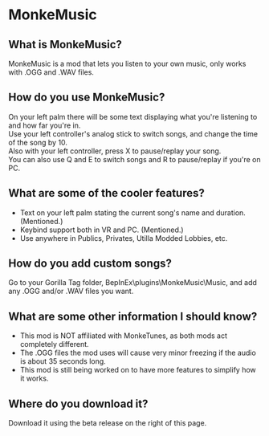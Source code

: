 # MonkeMusic
## What is MonkeMusic?
MonkeMusic is a mod that lets you listen to your own music, only works with .OGG and .WAV files.

## How do you use MonkeMusic?
On your left palm there will be some text displaying what you're listening to and how far you're in.                  
Use your left controller's analog stick to switch songs, and change the time of the song by 10.                   
Also with your left controller, press X to pause/replay your song.                       
You can also use Q and E to switch songs and R to pause/replay if you're on PC.                  

## What are some of the cooler features?
 - Text on your left palm stating the current song's name and duration. (Mentioned.)
 - Keybind support both in VR and PC. (Mentioned.)
 - Use anywhere in Publics, Privates, Utilla Modded Lobbies, etc.

## How do you add custom songs?
Go to your Gorilla Tag folder, BepInEx\plugins\MonkeMusic\Music, and add any .OGG and/or .WAV files you want.

## What are some other information I should know?
 - This mod is NOT affiliated with MonkeTunes, as both mods act completely different. 
 - The .OGG files the mod uses will cause very minor freezing if the audio is about 35 seconds long.
 - This mod is still being worked on to have more features to simplify how it works.                   

## Where do you download it?
Download it using the beta release on the right of this page.
